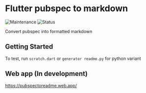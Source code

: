 # Flutter pubspec to markdown

![Maintenance](https://img.shields.io/maintenance/yes/2021?style=flat-square)
![Status](https://img.shields.io/badge/Status-Under%20Development-blue)

Convert pubspec into formatted markdown

## Getting Started

To test, run `scratch.dart` or `generator readme.py` for python variant

## Web app (In development)

https://pubspectoreadme.web.app/

<!-- add pwa logo -->
